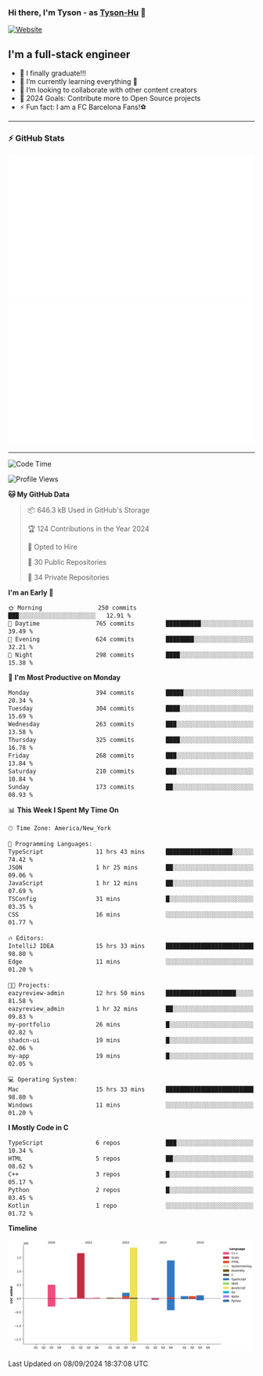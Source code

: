 ### Hi there, I'm Tyson - as [Tyson-Hu][website] 👋

[![Website](https://img.shields.io/website?label=Tianzhe.me&style=for-the-badge&url=https%3A%2F%2Ftianzhe.me)](https://tianzhe.me)


## I'm a full-stack engineer

- 🔭 I finally graduate!!!
- 🌱 I’m currently learning everything 🤣
- 👯 I’m looking to collaborate with other content creators
- 🥅 2024 Goals: Contribute more to Open Source projects
- ⚡ Fun fact: I am a FC Barcelona Fans!⚽️

---

### ⚡️ GitHub Stats
![](https://raw.githubusercontent.com/Tyson-Hu/github-stats-card/master/generated/overview.svg)
![](https://raw.githubusercontent.com/Tyson-Hu/github-stats-card/master/generated/languages.svg)

---

<!--START_SECTION:waka-->
![Code Time](http://img.shields.io/badge/Code%20Time-233%20hrs%2038%20mins-blue)

![Profile Views](http://img.shields.io/badge/Profile%20Views-0-blue)

**🐱 My GitHub Data** 

> 📦 646.3 kB Used in GitHub's Storage 
 > 
> 🏆 124 Contributions in the Year 2024
 > 
> 💼 Opted to Hire
 > 
> 📜 30 Public Repositories 
 > 
> 🔑 34 Private Repositories 
 > 
**I'm an Early 🐤** 

```text
🌞 Morning                250 commits         ███░░░░░░░░░░░░░░░░░░░░░░   12.91 % 
🌆 Daytime                765 commits         ██████████░░░░░░░░░░░░░░░   39.49 % 
🌃 Evening                624 commits         ████████░░░░░░░░░░░░░░░░░   32.21 % 
🌙 Night                  298 commits         ████░░░░░░░░░░░░░░░░░░░░░   15.38 % 
```
📅 **I'm Most Productive on Monday** 

```text
Monday                   394 commits         █████░░░░░░░░░░░░░░░░░░░░   20.34 % 
Tuesday                  304 commits         ████░░░░░░░░░░░░░░░░░░░░░   15.69 % 
Wednesday                263 commits         ███░░░░░░░░░░░░░░░░░░░░░░   13.58 % 
Thursday                 325 commits         ████░░░░░░░░░░░░░░░░░░░░░   16.78 % 
Friday                   268 commits         ███░░░░░░░░░░░░░░░░░░░░░░   13.84 % 
Saturday                 210 commits         ███░░░░░░░░░░░░░░░░░░░░░░   10.84 % 
Sunday                   173 commits         ██░░░░░░░░░░░░░░░░░░░░░░░   08.93 % 
```


📊 **This Week I Spent My Time On** 

```text
🕑︎ Time Zone: America/New_York

💬 Programming Languages: 
TypeScript               11 hrs 43 mins      ███████████████████░░░░░░   74.42 % 
JSON                     1 hr 25 mins        ██░░░░░░░░░░░░░░░░░░░░░░░   09.06 % 
JavaScript               1 hr 12 mins        ██░░░░░░░░░░░░░░░░░░░░░░░   07.69 % 
TSConfig                 31 mins             █░░░░░░░░░░░░░░░░░░░░░░░░   03.35 % 
CSS                      16 mins             ░░░░░░░░░░░░░░░░░░░░░░░░░   01.77 % 

🔥 Editors: 
IntelliJ IDEA            15 hrs 33 mins      █████████████████████████   98.80 % 
Edge                     11 mins             ░░░░░░░░░░░░░░░░░░░░░░░░░   01.20 % 

🐱‍💻 Projects: 
eazyreview-admin         12 hrs 50 mins      ████████████████████░░░░░   81.58 % 
eazyreview_admin         1 hr 32 mins        ██░░░░░░░░░░░░░░░░░░░░░░░   09.83 % 
my-portfolio             26 mins             █░░░░░░░░░░░░░░░░░░░░░░░░   02.82 % 
shadcn-ui                19 mins             █░░░░░░░░░░░░░░░░░░░░░░░░   02.06 % 
my-app                   19 mins             █░░░░░░░░░░░░░░░░░░░░░░░░   02.05 % 

💻 Operating System: 
Mac                      15 hrs 33 mins      █████████████████████████   98.80 % 
Windows                  11 mins             ░░░░░░░░░░░░░░░░░░░░░░░░░   01.20 % 
```

**I Mostly Code in C** 

```text
TypeScript               6 repos             ███░░░░░░░░░░░░░░░░░░░░░░   10.34 % 
HTML                     5 repos             ██░░░░░░░░░░░░░░░░░░░░░░░   08.62 % 
C++                      3 repos             █░░░░░░░░░░░░░░░░░░░░░░░░   05.17 % 
Python                   2 repos             █░░░░░░░░░░░░░░░░░░░░░░░░   03.45 % 
Kotlin                   1 repo              ░░░░░░░░░░░░░░░░░░░░░░░░░   01.72 % 
```



**Timeline**

![Lines of Code chart](https://raw.githubusercontent.com/Tyson-Hu/Tyson-Hu/main/assets/bar_graph.png)


 Last Updated on 08/09/2024 18:37:08 UTC
<!--END_SECTION:waka-->


[website]: https://github.com/Tyson-Hu
